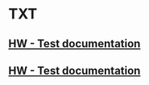 # TXT
## [HW - Test documentation](https://docs.google.com/spreadsheets/d/1SZHCWcM41Egqbt6joJ105lW-Kb3xhCc9CvUgrA-86lc/edit#gid=873722432)
   ## [HW - Test documentation](https://docs.google.com/spreadsheets/d/1J_8aD_ylY9JtcZToN_AHMmHokDRIYI218zkxjZA9nvU/edit?usp=sharing)
